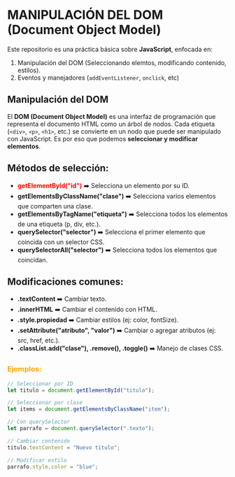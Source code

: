 # MANIPULACIÓN DEL DOM (Document Object Model)

Este repositorio es una práctica básica sobre **JavaScript**, enfocada en:

1. Manipulación del DOM (Seleccionando elemtos, modificando contenido, estilos).
2. Eventos y manejadores (`addEventListener`, `onclick`, etc)

## Manipulación del DOM

El **DOM (Document Object Model)** es una interfaz de programación que representa el documento HTML como un árbol de nodos. 
Cada etiqueta (`<div>`, `<p>`, `<h1>`, etc.) se convierte en un nodo que puede ser manipulado con JavaScript. Es por eso que podemos **seleccionar y modificar elementos**.

## Métodos de selección:
- **<span style="color:red">getElementById("id")</span>** ➡️ Selecciona un elemento por su ID.
- **getElementsByClassName("clase")** ➡️ Selecciona varios elementos que comparten una clase.
- **getElementsByTagName("etiqueta")** ➡️ Selecciona todos los elementos de una etiqueta (p, div, etc.).
- **querySelector("selector")** ➡️ Selecciona el primer elemento que coincida con un selector CSS.
- **querySelectorAll("selector")** ➡️ Selecciona todos los elementos que coincidan.

## Modificaciones comunes:
- **.textContent** ➡️ Cambiar texto.
- **.innerHTML** ➡️ Cambiar el contenido con HTML.
- **.style.propiedad** ➡️ Cambiar estilos (ej: color, fontSize).
- **.setAttribute("atributo", "valor")** ➡️ Cambiar o agregar atributos (ej: src, href, etc.).
- **.classList.add("clase"), .remove(), .toggle()** ➡️ Manejo de clases CSS.

### <span style="color:orange">Ejemplos:</span> 

```javascript
// Seleccionar por ID
let titulo = document.getElementById("titulo");

// Seleccionar por clase
let items = document.getElementsByClassName("item");

// Con querySelector
let parrafo = document.querySelector(".texto");

// Cambiar contenido
titulo.textContent = "Nuevo título";

// Modificar estilo
parrafo.style.color = "blue";
